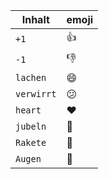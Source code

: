 | Inhalt     | emoji      |
| ---------- | ---------- |
| `+1`       | :+1:       |
| `-1`       | :-1:       |
| `lachen`   | :smile:    |
| `verwirrt` | :confused: |
| `heart`    | :heart:    |
| `jubeln`   | :tada:     |
| `Rakete`   | :rocket:   |
| `Augen`    | :eyes:     |
